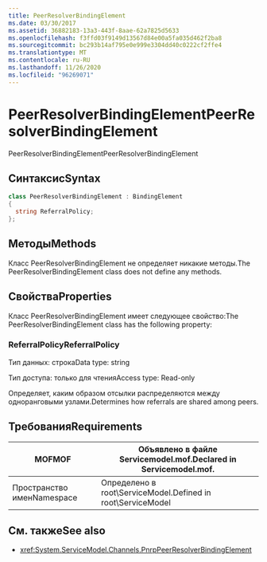 ```yaml
---
title: PeerResolverBindingElement
ms.date: 03/30/2017
ms.assetid: 36882183-13a3-443f-8aae-62a7825d5633
ms.openlocfilehash: f3ffd03f9149d13567d84e00a5fa035d462f2ba8
ms.sourcegitcommit: bc293b14af795e0e999e3304dd40c0222cf2ffe4
ms.translationtype: MT
ms.contentlocale: ru-RU
ms.lasthandoff: 11/26/2020
ms.locfileid: "96269071"
---
```

# <a name="peerresolverbindingelement"></a><span data-ttu-id="fb66f-102">PeerResolverBindingElement</span><span class="sxs-lookup"><span data-stu-id="fb66f-102">PeerResolverBindingElement</span></span>

<span data-ttu-id="fb66f-103">PeerResolverBindingElement</span><span class="sxs-lookup"><span data-stu-id="fb66f-103">PeerResolverBindingElement</span></span>  
  
## <a name="syntax"></a><span data-ttu-id="fb66f-104">Синтаксис</span><span class="sxs-lookup"><span data-stu-id="fb66f-104">Syntax</span></span>  
  
```csharp
class PeerResolverBindingElement : BindingElement  
{  
  string ReferralPolicy;  
};  
```  
  
## <a name="methods"></a><span data-ttu-id="fb66f-105">Методы</span><span class="sxs-lookup"><span data-stu-id="fb66f-105">Methods</span></span>  

 <span data-ttu-id="fb66f-106">Класс PeerResolverBindingElement не определяет никакие методы.</span><span class="sxs-lookup"><span data-stu-id="fb66f-106">The PeerResolverBindingElement class does not define any methods.</span></span>  
  
## <a name="properties"></a><span data-ttu-id="fb66f-107">Свойства</span><span class="sxs-lookup"><span data-stu-id="fb66f-107">Properties</span></span>  

 <span data-ttu-id="fb66f-108">Класс PeerResolverBindingElement имеет следующее свойство:</span><span class="sxs-lookup"><span data-stu-id="fb66f-108">The PeerResolverBindingElement class has the following property:</span></span>  
  
### <a name="referralpolicy"></a><span data-ttu-id="fb66f-109">ReferralPolicy</span><span class="sxs-lookup"><span data-stu-id="fb66f-109">ReferralPolicy</span></span>  

 <span data-ttu-id="fb66f-110">Тип данных: строка</span><span class="sxs-lookup"><span data-stu-id="fb66f-110">Data type: string</span></span>  
  
 <span data-ttu-id="fb66f-111">Тип доступа: только для чтения</span><span class="sxs-lookup"><span data-stu-id="fb66f-111">Access type: Read-only</span></span>  
  
 <span data-ttu-id="fb66f-112">Определяет, каким образом отсылки распределяются между одноранговыми узлами.</span><span class="sxs-lookup"><span data-stu-id="fb66f-112">Determines how referrals are shared among peers.</span></span>  
  
## <a name="requirements"></a><span data-ttu-id="fb66f-113">Требования</span><span class="sxs-lookup"><span data-stu-id="fb66f-113">Requirements</span></span>  
  
|<span data-ttu-id="fb66f-114">MOF</span><span class="sxs-lookup"><span data-stu-id="fb66f-114">MOF</span></span>|<span data-ttu-id="fb66f-115">Объявлено в файле Servicemodel.mof.</span><span class="sxs-lookup"><span data-stu-id="fb66f-115">Declared in Servicemodel.mof.</span></span>|  
|---------|-----------------------------------|  
|<span data-ttu-id="fb66f-116">Пространство имен</span><span class="sxs-lookup"><span data-stu-id="fb66f-116">Namespace</span></span>|<span data-ttu-id="fb66f-117">Определено в root\ServiceModel.</span><span class="sxs-lookup"><span data-stu-id="fb66f-117">Defined in root\ServiceModel</span></span>|  
  
## <a name="see-also"></a><span data-ttu-id="fb66f-118">См. также</span><span class="sxs-lookup"><span data-stu-id="fb66f-118">See also</span></span>

- <xref:System.ServiceModel.Channels.PnrpPeerResolverBindingElement>
